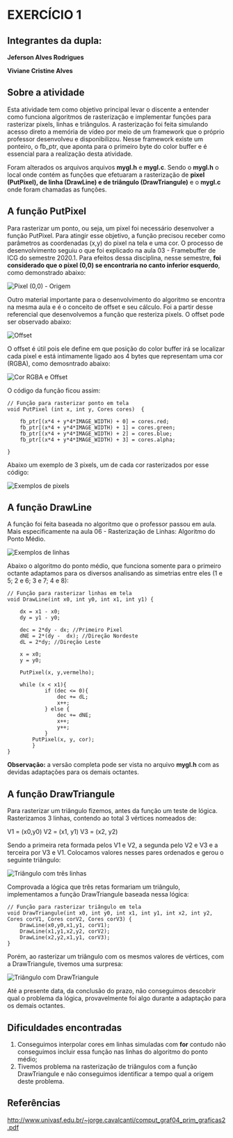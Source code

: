 #  EXERCÍCIO 1

## Integrantes da dupla:

**Jeferson Alves Rodrigues**

**Viviane Cristine Alves**

## Sobre a atividade

Esta atividade tem como objetivo principal levar o discente a entender como funciona algoritmos de rasterização e implementar funções para rasterizar pixels, linhas e triângulos. A rasterização foi feita simulando acesso direto a memória de vídeo por meio de um framework que o próprio professor desenvolveu e disponibilizou. Nesse framework existe um ponteiro, o fb_ptr, que aponta para o primeiro byte do color buffer e é essencial para a realização desta atividade.

Foram alterados os arquivos arquivos **mygl.h** e **mygl.c**. Sendo o **mygl.h** o local onde contém as funções que efetuaram a rasterização de  **pixel (PutPixel), de linha (DrawLine) e de triângulo (DrawTriangule)** e o **mygl.c** onde foram chamadas as funções.

## A função PutPixel

Para rasterizar um ponto, ou seja, um pixel foi necessário desenvolver a função PutPixel. Para atingir esse objetivo, a função precisou receber como parâmetros as coordenadas (x,y) do pixel na tela e uma cor. O processo de desenvolvimento seguiu o que foi explicado na aula 03 - Framebuffer de ICG do semestre 2020.1. Para efeitos dessa disciplina, nesse semestre, **foi considerado que o pixel (0,0) se encontraria no canto inferior esquerdo**, como demonstrado abaixo:

![Pixel (0,0) - Origem](https://jeferson-wwe.000webhostapp.com/img-icg/pixelO.png)

Outro material importante para o desenvolvimento do algoritmo se encontra na mesma aula e é o conceito de offset e seu cálculo. Foi a partir desse referencial que desenvolvemos a função que resteriza pixels. O offset pode ser observado abaixo:

![Offset](https://jeferson-wwe.000webhostapp.com/img-icg/offset.png)

O offset é útil pois ele define em que posição do color buffer irá se localizar cada pixel e está intimamente ligado aos 4 bytes que representam uma cor (RGBA), como demosntrado abaixo:

![Cor RGBA e Offset](https://jeferson-wwe.000webhostapp.com/img-icg/razaoOffset.png)

O código da função ficou assim:

~~~Código em C
// Função para rasterizar ponto em tela
void PutPixel (int x, int y, Cores cores)  {

    fb_ptr[(x*4 + y*4*IMAGE_WIDTH) + 0] = cores.red;
    fb_ptr[(x*4 + y*4*IMAGE_WIDTH) + 1] = cores.green;
    fb_ptr[(x*4 + y*4*IMAGE_WIDTH) + 2] = cores.blue;
    fb_ptr[(x*4 + y*4*IMAGE_WIDTH) + 3] = cores.alpha;

}
~~~

Abaixo um exemplo de 3 pixels, um de cada cor rasterizados por esse código:

![Exemplos de pixels](https://jeferson-wwe.000webhostapp.com/img-icg/pixels.png)

## A função DrawLine

A função foi feita baseada no algoritmo que o professor passou em aula. Mais especificamente na aula 06 - Rasterização de Linhas: Algoritmo do Ponto Médio.

![Exemplos de linhas](https://jeferson-wwe.000webhostapp.com/img-icg/linhas.png)

Abaixo o algoritmo do ponto médio, que funciona somente para o primeiro octante adaptamos para os diversos analisando as simetrias entre eles (1 e 5; 2 e 6; 3 e 7; 4 e 8):

~~~Código em C
// Função para rasterizar linhas em tela
void DrawLine(int x0, int y0, int x1, int y1) {

    dx = x1 - x0;
    dy = y1 - y0;

    dec = 2*dy - dx; //Primeiro Pixel
    dNE = 2*(dy -  dx); //Direção Nordeste
    dL = 2*dy; //Direção Leste

    x = x0;
    y = y0;
    
    PutPixel(x, y,vermelho);

    while (x < x1){
            if (dec <= 0){
                dec += dL;
                x++;
            } else {
                dec += dNE;
                x++;
                y++;
            }
        PutPixel(x, y, cor);
        }
}
~~~

**Observação:** a versão completa pode ser vista no arquivo **mygl.h** com as devidas adaptações para os demais octantes.

## A função DrawTriangule

Para rasterizar um triângulo fizemos, antes da função um teste de lógica. Rasterizamos 3 linhas, contendo ao total 3 vértices nomeados de: 

V1 = (x0,y0)
V2 = (x1, y1)
V3 = (x2, y2)

Sendo a primeira reta formada pelos V1 e V2, a segunda pelo V2 e V3 e a terceira por V3 e V1. Colocamos valores nesses pares ordenados e gerou o seguinte triângulo:

![Triângulo com três linhas](https://jeferson-wwe.000webhostapp.com/img-icg/triangulo1.png)

Comprovada a lógica que três retas formariam um triângulo, implementamos a função DrawTriangule baseada nessa lógica:

~~~Código em C
// Função para rasterizar triângulo em tela
void DrawTriangule(int x0, int y0, int x1, int y1, int x2, int y2, Cores corV1, Cores corV2, Cores corV3) {
    DrawLine(x0,y0,x1,y1, corV1);
    DrawLine(x1,y1,x2,y2, corV2);
    DrawLine(x2,y2,x1,y1, corV3);
}
~~~

Porém, ao rasterizar um triângulo com os mesmos valores de vértices, com a DrawTriangule, tivemos uma surpresa:

![Triângulo com DrawTriangule](https://jeferson-wwe.000webhostapp.com/img-icg/triangulo2.png)

Até a presente data, da conclusão do prazo, não conseguimos descobrir qual o problema da lógica, provavelmente foi algo durante a adaptação para os demais octantes.

## Dificuldades encontradas

1. Conseguimos interpolar cores em linhas simuladas com **for** contudo não conseguimos incluir essa função nas linhas do algoritmo do ponto médio;
2. Tivemos problema na rasterização de triângulos com a função DrawTriangule e não conseguimos identificar a tempo qual a origem deste problema.

## Referências

<http://www.univasf.edu.br/~jorge.cavalcanti/comput_graf04_prim_graficas2.pdf>
